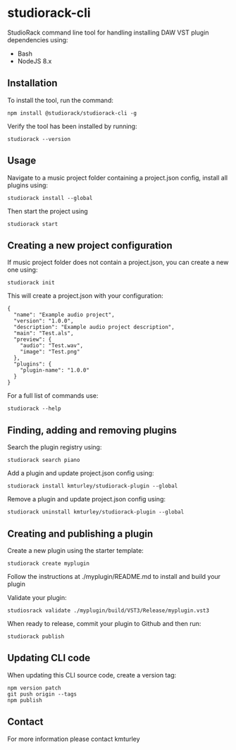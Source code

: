 # studiorack-cli

StudioRack command line tool for handling installing DAW VST plugin dependencies using:

* Bash
* NodeJS 8.x


## Installation

To install the tool, run the command:

    npm install @studiorack/studiorack-cli -g

Verify the tool has been installed by running:

    studiorack --version


## Usage

Navigate to a music project folder containing a project.json config, install all plugins using:

    studiorack install --global

Then start the project using

    studiorack start


## Creating a new project configuration

If music project folder does not contain a project.json, you can create a new one using:

    studiorack init

This will create a project.json with your configuration:

    {
      "name": "Example audio project",
      "version": "1.0.0",
      "description": "Example audio project description",
      "main": "Test.als",
      "preview": {
        "audio": "Test.wav",
        "image": "Test.png"
      },
      "plugins": {
        "plugin-name": "1.0.0"
      }
    }

For a full list of commands use:

    studiorack --help


## Finding, adding and removing plugins

Search the plugin registry using:

    studiorack search piano

Add a plugin and update project.json config using:

    studiorack install kmturley/studiorack-plugin --global

Remove a plugin and update project.json config using:
 
    studiorack uninstall kmturley/studiorack-plugin --global


## Creating and publishing a plugin

Create a new plugin using the starter template:

    studiorack create myplugin

Follow the instructions at ./myplugin/README.md to install and build your plugin

Validate your plugin:

    studiosrack validate ./myplugin/build/VST3/Release/myplugin.vst3

When ready to release, commit your plugin to Github and then run:

    studiorack publish


## Updating CLI code

When updating this CLI source code, create a version tag:

    npm version patch
    git push origin --tags
    npm publish


## Contact

For more information please contact kmturley
